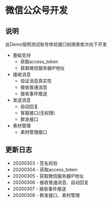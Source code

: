# 微信公众号开发

## 说明
此Demo按照测试账号体验接口权限表依次向下开发
* 基础支持
    * 获取access_token
    * 获取微信服务器IP地址
* 接收消息
    * 验证消息真实性
    * 接收普通消息 
    * 接收事件推送  
* 发送消息
    * 自动回复 
    * 客服接口(无权限)
    * 群发接口   
* 素材管理
    * 素材管理接口     
## 更新日志
* 20200303 - 签名校验
* 20200304 - 获取access_token
* 20200305 - 获取微信服务器IP地址
* 20200306 - 接收普通消息、自动回复
* 20200307 - 接收事件推送
* 20200308 - 群发接口、素材管理

